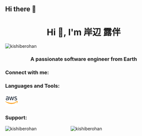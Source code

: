 ## Hi there 👋

<!--
**shizeli/shizeli** is a ✨ _special_ ✨ repository because its `README.md` (this file) appears on your GitHub profile.

Here are some ideas to get you started:

- 🔭 I’m currently working on ...
- 🌱 I’m currently learning ...
- 👯 I’m looking to collaborate on ...
- 🤔 I’m looking for help with ...
- 💬 Ask me about ...
- 📫 How to reach me: ...
- 😄 Pronouns: ...
- ⚡ Fun fact: ...
-->
<h1 align="center">Hi 👋, I'm 岸辺 露伴</h1>
<img src="https://static.jojowiki.com/images/2/2e/latest/20210220203731/Rohan_Kishibe_Infobox_Manga.png" alt="kishiberohan">
<h3 align="center">A passionate software engineer from Earth</h3>

<h3 align="left">Connect with me:</h3>
<p align="left">
</p>

<h3 align="left">Languages and Tools:</h3>
<p align="left"> <a href="https://aws.amazon.com" target="_blank" rel="noreferrer"> <img src="https://raw.githubusercontent.com/devicons/devicon/master/icons/amazonwebservices/amazonwebservices-original-wordmark.svg" alt="aws" width="40" height="40"/> </a> </p>

<h3 align="left">Support:</h3>
<p><a href="https://www.buymeacoffee.com/kishiberohan"> <img align="left" src="https://cdn.buymeacoffee.com/buttons/v2/default-yellow.png" height="50" width="210" alt="kishiberohan" /></a><a href="https://ko-fi.com/kishiberohan"> <img align="left" src="https://cdn.ko-fi.com/cdn/kofi3.png?v=3" height="50" width="210" alt="kishiberohan" /></a></p><br><br>
